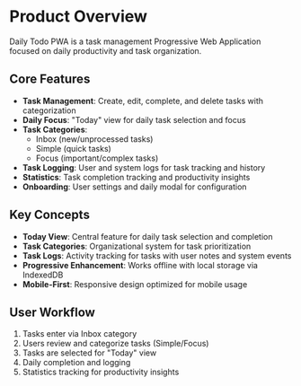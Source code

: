# Product Overview

Daily Todo PWA is a task management Progressive Web Application focused on daily productivity and task organization.

## Core Features

- **Task Management**: Create, edit, complete, and delete tasks with categorization
- **Daily Focus**: "Today" view for daily task selection and focus
- **Task Categories**: 
  - Inbox (new/unprocessed tasks)
  - Simple (quick tasks)
  - Focus (important/complex tasks)
- **Task Logging**: User and system logs for task tracking and history
- **Statistics**: Task completion tracking and productivity insights
- **Onboarding**: User settings and daily modal for configuration

## Key Concepts

- **Today View**: Central feature for daily task selection and completion
- **Task Categories**: Organizational system for task prioritization
- **Task Logs**: Activity tracking for tasks with user notes and system events
- **Progressive Enhancement**: Works offline with local storage via IndexedDB
- **Mobile-First**: Responsive design optimized for mobile usage

## User Workflow

1. Tasks enter via Inbox category
2. Users review and categorize tasks (Simple/Focus)
3. Tasks are selected for "Today" view
4. Daily completion and logging
5. Statistics tracking for productivity insights
